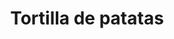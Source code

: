 ---
title: Tortilla de patatas
tapaPrice: 2,50
dishPrice: 5,00
description: Con cebolla, por supuesto
allergens: ['huevos']
---
